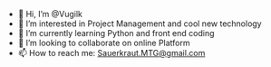 - 👋 Hi, I’m @Vugilk
- 👀 I’m interested in Project Management and cool new technology
- 🌱 I’m currently learning Python and front end coding
- 💞️ I’m looking to collaborate on online Platform
- 📫 How to reach me: Sauerkraut.MTG@gmail.com

<!---
Vugilk/Vugilk is a ✨ special ✨ repository because its `README.md` (this file) appears on your GitHub profile.
You can click the Preview link to take a look at your changes.
--->

